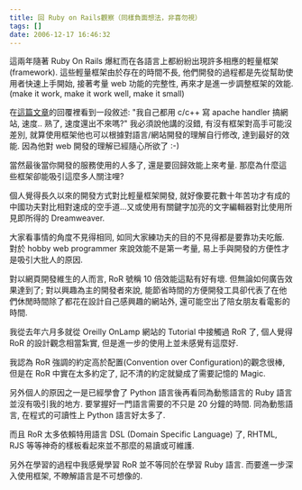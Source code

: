 ```yaml
---
title: 回 Ruby on Rails觀察（同樣負面想法，非喜勿視）
tags: []
date: 2006-12-17 16:46:32
---
```


這兩年隨著 Ruby On Rails 爆紅而在各語言上都紛紛出現許多相應的輕量框架 (framework).
這些輕量框架由於存在的時間不長, 他們開發的過程都是先從幫助使用者快速上手開始, 接著考量 web 功能的完整性, 再來才是進一步調整框架的效能. 
(make it work, make it work well, make it small)

在[這篇文章](http://eddychang.blogspot.com/2006/11/ruby-on-rails.html)的回覆裡看到一段敘述: "我自己都用 c/c++ 寫 apache handler 搞網站, 速度.. 熟了, 速度還出不來嗎?"
我必須說他講的沒錯, 有沒有框架對高手可能沒差別, 就算使用框架他也可以根據對語言/網站開發的理解自行修改, 達到最好的效能. 因為他對 web 開發的理解已經隨心所欲了 :-)

當然最後當你開發的服務使用的人多了, 還是要回歸效能上來考量.
那麼為什麼這些框架卻能吸引這麼多人關注哩?

個人覺得長久以來的開發方式對比輕量框架開發, 就好像要花數十年苦功才有成的中國功夫對比相對速成的空手道...又或使用有關鍵字加亮的文字編輯器對比使用所見即所得的 Dreamweaver.

大家看事情的角度不見得相同, 如同大家練功夫的目的不見得都是要靠功夫吃飯. 對於 hobby web programmer 來說效能不是第一考量, 易上手與開發的方便性才是吸引大批人的原因.

對以網頁開發維生的人而言, RoR 號稱 10 倍效能這點有好有壞. 但無論如何廣告效果達到了;
對以興趣為主的開發者來說, 能節省時間的方便開發工具卻代表了在他們休閒時間除了都花在設計自己感興趣的網站外, 還可能空出了陪女朋友看電影的時間.

我從去年六月多就從 Oreilly OnLamp 網站的 Tutorial 中接觸過 RoR 了, 個人覺得 RoR 的設計觀念相當紮實, 但是進一步的使用上並未感覺有這麼好. 

我認為 RoR 強調的約定高於配置(Convention over Configuration)的觀念很棒, 但是在 RoR 中實在太多約定了, 記不清的約定就變成了需要記憶的 Magic. 

另外個人的原因之一是已經學會了 Python 語言後再看同為動態語言的 Ruby 語言並沒有吸引我的地方. 要掌握好一門語言需要的不只是 20 分鐘的時間. 同為動態語言, 在程式的可讀性上 Python 語言好太多了.

而且 RoR 太多依賴特用語言 DSL (Domain Specific Language) 了, RHTML, RJS 等等神奇的樣板看起來並不那麼的易讀或可維護. 

另外在學習的過程中我感覺學習 RoR 並不等同於在學習 Ruby 語言. 
而要進一步深入使用框架, 不瞭解語言是不可想像的.